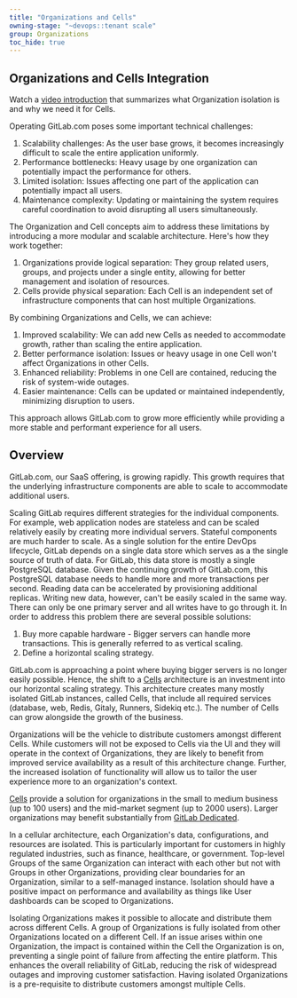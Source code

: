 ```yaml
---
title: "Organizations and Cells"
owning-stage: "~devops::tenant scale"
group: Organizations
toc_hide: true
---
```


## Organizations and Cells Integration

Watch a [video introduction](https://www.youtube.com/watch?v=kDinjEHVVi0) that summarizes what Organization isolation is and why we need it for Cells.

Operating GitLab.com poses some important technical challenges:

1. Scalability challenges: As the user base grows, it becomes increasingly difficult to scale the entire application uniformly.
2. Performance bottlenecks: Heavy usage by one organization can potentially impact the performance for others.
3. Limited isolation: Issues affecting one part of the application can potentially impact all users.
4. Maintenance complexity: Updating or maintaining the system requires careful coordination to avoid disrupting all users simultaneously.

The Organization and Cell concepts aim to address these limitations by introducing a more modular and scalable architecture. Here's how they work together:

1. Organizations provide logical separation: They group related users, groups, and projects under a single entity, allowing for better management and isolation of resources.
2. Cells provide physical separation: Each Cell is an independent set of infrastructure components that can host multiple Organizations.

By combining Organizations and Cells, we can achieve:

1. Improved scalability: We can add new Cells as needed to accommodate growth, rather than scaling the entire application.
2. Better performance isolation: Issues or heavy usage in one Cell won't affect Organizations in other Cells.
3. Enhanced reliability: Problems in one Cell are contained, reducing the risk of system-wide outages.
4. Easier maintenance: Cells can be updated or maintained independently, minimizing disruption to users.

This approach allows GitLab.com to grow more efficiently while providing a more stable and performant experience for all users.

## Overview

GitLab.com, our SaaS offering, is growing rapidly.
This growth requires that the underlying infrastructure components are able to scale to accommodate additional users.

Scaling GitLab requires different strategies for the individual components.
For example, web application nodes are stateless and can be scaled relatively easily by creating more individual servers.
Stateful components are much harder to scale. As a single solution for the entire DevOps lifecycle, GitLab depends on a single data store which serves as a the single source of truth of data.
For GitLab, this data store is mostly a single PostgreSQL database.
Given the continuing growth of GitLab.com, this PostgreSQL database needs to handle more and more transactions per second.
Reading data can be accelerated by provisioning additional replicas.
Writing new data, however, can't be easily scaled in the same way.
There can only be one primary server and all writes have to go through it.
In order to address this problem there are several possible solutions:

1. Buy more capable hardware - Bigger servers can handle more transactions. This is generally referred to as vertical scaling.
1. Define a horizontal scaling strategy.

GitLab.com is approaching a point where buying bigger servers is no longer easily possible.
Hence, the shift to a [Cells](https://docs.gitlab.com/ee/architecture/blueprints/cells/index.html) architecture is an investment into our horizontal scaling strategy.
This architecture creates many mostly isolated GitLab instances, called Cells, that include all required services (database, web, Redis, Gitaly, Runners, Sidekiq etc.).
The number of Cells can grow alongside the growth of the business.

Organizations will be the vehicle to distribute customers amongst different Cells.
While customers will not be exposed to Cells via the UI and they will operate in the context of Organizations, they are likely to benefit from improved service availability as a result of this architecture change.
Further, the increased isolation of functionality will allow us to tailor the user experience more to an organization's context.

[Cells](https://docs.gitlab.com/ee/architecture/blueprints/cells/index.html) provide a solution for organizations in the small to medium business (up to 100 users) and the mid-market segment (up to 2000 users). Larger organizations may benefit substantially from [GitLab Dedicated](https://docs.gitlab.com/ee/subscriptions/gitlab_dedicated/index.html).

In a cellular architecture, each Organization's data, configurations, and resources are isolated.
This is particularly important for customers in highly regulated industries, such as finance, healthcare, or government.
Top-level Groups of the same Organization can interact with each other but not with Groups in other Organizations, providing clear boundaries for an Organization, similar to a self-managed instance.
Isolation should have a positive impact on performance and availability as things like User dashboards can be scoped to Organizations.

Isolating Organizations makes it possible to allocate and distribute them across different Cells.
A group of Organizations is fully isolated from other Organizations located on a different Cell.
If an issue arises within one Organization, the impact is contained within the Cell the Organization is on, preventing a single point of failure from affecting the entire platform.
This enhances the overall reliability of GitLab, reducing the risk of widespread outages and improving customer satisfaction.
Having isolated Organizations is a pre-requisite to distribute customers amongst multiple Cells.
